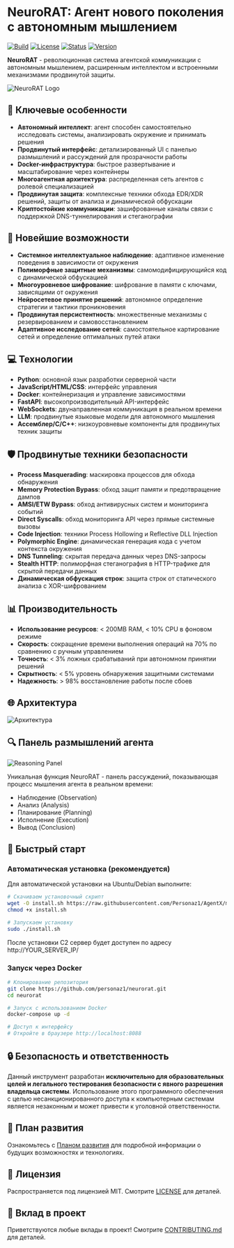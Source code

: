 # NeuroRAT: Агент нового поколения с автономным мышлением

[![Build](https://img.shields.io/badge/build-passing-brightgreen.svg)]()
[![License](https://img.shields.io/badge/license-MIT-blue.svg)]()
[![Status](https://img.shields.io/badge/status-active-success.svg)]()
[![Version](https://img.shields.io/badge/version-0.9.5-blue.svg)]()

**NeuroRAT** - революционная система агентской коммуникации с автономным мышлением, расширенным интеллектом и встроенными механизмами продвинутой защиты.

![NeuroRAT Logo](data/logo.png)

## 🧠 Ключевые особенности

- **Автономный интеллект**: агент способен самостоятельно исследовать системы, анализировать окружение и принимать решения
- **Продвинутый интерфейс**: детализированный UI с панелью размышлений и рассуждений для прозрачности работы
- **Docker-инфраструктура**: быстрое развертывание и масштабирование через контейнеры
- **Многоагентная архитектура**: распределенная сеть агентов с ролевой специализацией
- **Продвинутая защита**: комплексные техники обхода EDR/XDR решений, защиты от анализа и динамической обфускации
- **Криптостойкие коммуникации**: зашифрованные каналы связи с поддержкой DNS-туннелирования и стеганографии 

## 🚀 Новейшие возможности

- **Системное интеллектуальное наблюдение**: адаптивное изменение поведения в зависимости от окружения
- **Полиморфные защитные механизмы**: самомодифицирующийся код с динамической обфускацией
- **Многоуровневое шифрование**: шифрование в памяти с ключами, зависящими от окружения
- **Нейросетевое принятие решений**: автономное определение стратегии и тактики проникновения
- **Продвинутая персистентность**: множественные механизмы с резервированием и самовосстановлением 
- **Адаптивное исследование сетей**: самостоятельное картирование сетей и определение оптимальных путей атаки

## 💻 Технологии

- **Python**: основной язык разработки серверной части
- **JavaScript/HTML/CSS**: интерфейс управления
- **Docker**: контейнеризация и управление зависимостями
- **FastAPI**: высокопроизводительный API-интерфейс 
- **WebSockets**: двунаправленная коммуникация в реальном времени
- **LLM**: продвинутые языковые модели для автономного мышления 
- **Ассемблер/C/C++**: низкоуровневые компоненты для продвинутых техник защиты

## 🛡️ Продвинутые техники безопасности

- **Process Masquerading**: маскировка процессов для обхода обнаружения
- **Memory Protection Bypass**: обход защит памяти и предотвращение дампов
- **AMSI/ETW Bypass**: обход антивирусных систем и мониторинга событий
- **Direct Syscalls**: обход мониторинга API через прямые системные вызовы
- **Code Injection**: техники Process Hollowing и Reflective DLL Injection
- **Polymorphic Engine**: динамическая генерация кода с учетом контекста окружения
- **DNS Tunneling**: скрытая передача данных через DNS-запросы
- **Stealth HTTP**: полиморфная стеганография в HTTP-трафике для скрытой передачи данных
- **Динамическая обфускация строк**: защита строк от статического анализа с XOR-шифрованием

## 📊 Производительность

- **Использование ресурсов**: < 200MB RAM, < 10% CPU в фоновом режиме
- **Скорость**: сокращение времени выполнения операций на 70% по сравнению с ручным управлением
- **Точность**: < 3% ложных срабатываний при автономном принятии решений
- **Скрытность**: < 5% уровень обнаружения защитными системами
- **Надежность**: > 98% восстановление работы после сбоев

## 🌐 Архитектура

![Архитектура](docs/architecture.png)

## 🔍 Панель размышлений агента

![Reasoning Panel](docs/reasoning_panel.png)

Уникальная функция NeuroRAT - панель рассуждений, показывающая процесс мышления агента в реальном времени:

- Наблюдение (Observation)
- Анализ (Analysis)
- Планирование (Planning)
- Исполнение (Execution)
- Вывод (Conclusion)

## 🔧 Быстрый старт

### Автоматическая установка (рекомендуется)

Для автоматической установки на Ubuntu/Debian выполните:

```bash
# Скачиваем установочный скрипт
wget -O install.sh https://raw.githubusercontent.com/Personaz1/AgentX/main/install.sh
chmod +x install.sh

# Запускаем установку
sudo ./install.sh
```

После установки C2 сервер будет доступен по адресу http://YOUR_SERVER_IP/

### Запуск через Docker

```bash
# Клонирование репозитория
git clone https://github.com/personaz1/neurorat.git
cd neurorat

# Запуск с использованием Docker
docker-compose up -d

# Доступ к интерфейсу
# Откройте в браузере http://localhost:8088
```

## 🔒 Безопасность и ответственность

Данный инструмент разработан **исключительно для образовательных целей и легального тестирования безопасности с явного разрешения владельца системы**. Использование этого программного обеспечения с целью несанкционированного доступа к компьютерным системам является незаконным и может привести к уголовной ответственности.

## 📝 План развития

Ознакомьтесь с [Планом развития](DEVELOPMENT_PLAN.md) для подробной информации о будущих возможностях и технологиях.

## 📎 Лицензия

Распространяется под лицензией MIT. Смотрите [LICENSE](LICENSE) для деталей.

## 🤝 Вклад в проект

Приветствуются любые вклады в проект! Смотрите [CONTRIBUTING.md](CONTRIBUTING.md) для деталей. 